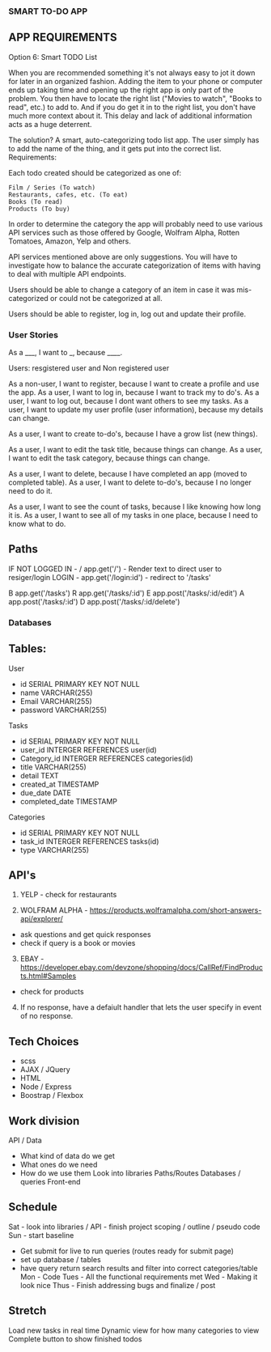 ### SMART TO-DO APP

## APP REQUIREMENTS 

Option 6: Smart TODO List

When you are recommended something it's not always easy to jot it down for later in an organized fashion. Adding the item to your phone or computer ends up taking time and opening up the right app is only part of the problem. You then have to locate the right list ("Movies to watch", "Books to read", etc.) to add to. And if you do get it in to the right list, you don't have much more context about it. This delay and lack of additional information acts as a huge deterrent.

The solution? A smart, auto-categorizing todo list app. The user simply has to add the name of the thing, and it gets put into the correct list.
Requirements:

Each todo created should be categorized as one of:

    Film / Series (To watch)
    Restaurants, cafes, etc. (To eat)
    Books (To read)
    Products (To buy)

In order to determine the category the app will probably need to use various API services such as those offered by Google, Wolfram Alpha, Rotten Tomatoes, Amazon, Yelp and others.

API services mentioned above are only suggestions. You will have to investigate how to balance the accurate categorization of items with having to deal with multiple API endpoints.

Users should be able to change a category of an item in case it was mis-categorized or could not be categorized at all.

Users should be able to register, log in, log out and update their profile.

### User Stories
As a ___, I want to _, because ____.

Users: resgistered user and Non registered user

As a non-user, I want to register, because I want to create a profile and use the app.
As a user, I want to log in, because I want to track my to do's.
As a user, I want to log out, because I dont want others to see my tasks.
As a user, I want to update my user profile (user information), because my details can change.

As a user, I want to create to-do's, because I have a grow list (new things).

As a user, I want to edit the task title, because things can change.
As a user, I want to edit the task category, because things can change.

As a user, I want to delete, because I have completed an app (moved to completed table).
As a user, I want to delete to-do's, because I no longer need to do it.

As a user, I want to see the count of tasks, because I like knowing how long it is.
As a user, I want to see all of my tasks in one place, because I need to know what to do.



## Paths
IF NOT LOGGED IN - / app.get('/') - Render text to direct user to resiger/login
LOGIN - app.get('/login:id') - redirect to '/tasks'

B app.get('/tasks')
R app.get('/tasks/:id')
E app.post('/tasks/:id/edit')
A app.post('/tasks/:id')
D app.post('/tasks/:id/delete')

### Databases
## Tables:
User
- id SERIAL PRIMARY KEY NOT NULL
- name VARCHAR(255)
- Email VARCHAR(255)
- password VARCHAR(255)

Tasks
- id SERIAL PRIMARY KEY NOT NULL 
- user_id INTERGER REFERENCES user(id)
- Category_id INTERGER REFERENCES categories(id)
- title VARCHAR(255)
- detail TEXT
- created_at TIMESTAMP
- due_date DATE
- completed_date TIMESTAMP

Categories
- id SERIAL PRIMARY KEY NOT NULL 
- task_id INTERGER REFERENCES tasks(id)
- type VARCHAR(255)

## API's
<!-- AMAZON - http://api-doc.axesso.de/#api-Amazon
- products
- movies
- books

BING - https://docs.microsoft.com/en-us/bing/search-apis/bing-web-search/search-responses#querycontext-answer
- restaurants
- general query and servey response  -->

1. YELP - check for restaurants

2. WOLFRAM ALPHA - https://products.wolframalpha.com/short-answers-api/explorer/
- ask questions and get quick responses
- check if query is a book or movies

3. EBAY - https://developer.ebay.com/devzone/shopping/docs/CallRef/FindProducts.html#Samples
- check for products

4. If no response, have a defaiult handler that lets the user specify in event of no response.

## Tech Choices
- scss
- AJAX / JQuery
- HTML
- Node / Express
- Boostrap / Flexbox

## Work division
API / Data
- What kind of data do we get
- What ones do we need
- How do we use them
Look into libraries
Paths/Routes
Databases / queries
Front-end

## Schedule
Sat - look into libraries / API - finish project scoping / outline
      / pseudo code
Sun - start baseline
- Get submit for live to run queries
  (routes ready for submit page)
- set up database / tables
- have query return search results and filter into correct categories/table
Mon - Code
Tues - All the functional requirements met
Wed - Making it look nice
Thus - Finish addressing bugs and finalize / post

## Stretch
Load new tasks in real time
Dynamic view for how many categories to view
Complete button to show finished todos

<!-- ## queries
Set up queries in a file and routes in another. Create the function to run the query and return the promise (.then). In another file import those functions and create the routes that help the html use those queries (create the app.get('/'. (req, res) => {
  return - run the function that does the query
  .then ((thing) => {
    do the thing you wanted with the query
    (res.JSON(thing))
  })
})) -->

